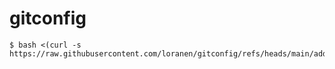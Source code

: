 # gitconfig

```console
$ bash <(curl -s https://raw.githubusercontent.com/loranen/gitconfig/refs/heads/main/addGitAlias.sh)
```
